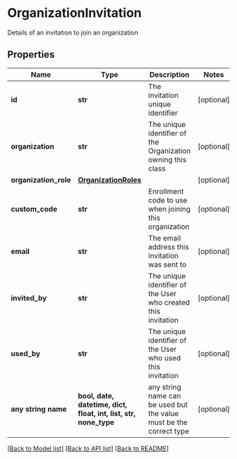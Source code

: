 # OrganizationInvitation

Details of an invitation to join an organization

## Properties
Name | Type | Description | Notes
------------ | ------------- | ------------- | -------------
**id** | **str** | The invitation unique identifier | [optional] 
**organization** | **str** | The unique identifier of the Organization owning this class | [optional] 
**organization_role** | [**OrganizationRoles**](OrganizationRoles.md) |  | [optional] 
**custom_code** | **str** | Enrollment code to use when joining this organization | [optional] 
**email** | **str** | The email address this invitation was sent to | [optional] 
**invited_by** | **str** | The unique identifier of the User who created this invitation | [optional] 
**used_by** | **str** | The unique identifier of the User who used this invitation | [optional] 
**any string name** | **bool, date, datetime, dict, float, int, list, str, none_type** | any string name can be used but the value must be the correct type | [optional]

[[Back to Model list]](../README.md#documentation-for-models) [[Back to API list]](../README.md#documentation-for-api-endpoints) [[Back to README]](../README.md)


